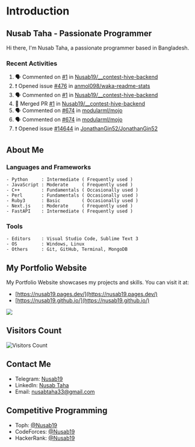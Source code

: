 # Introduction
## Nusab Taha - Passionate Programmer

Hi there, I'm Nusab Taha, a passionate programmer based in Bangladesh.

### Recent Activities
<!--START_SECTION:activity-->
1. 🗣 Commented on [#1](https://github.com/Nusab19/__contest-hive-backend/pull/1#issuecomment-1738456041) in [Nusab19/__contest-hive-backend](https://github.com/Nusab19/__contest-hive-backend)
2. ❗ Opened issue [#476](https://github.com/anmol098/waka-readme-stats/issues/476) in [anmol098/waka-readme-stats](https://github.com/anmol098/waka-readme-stats)
3. 🗣 Commented on [#1](https://github.com/Nusab19/__contest-hive-backend/pull/1#issuecomment-1738302521) in [Nusab19/__contest-hive-backend](https://github.com/Nusab19/__contest-hive-backend)
4. 🎉 Merged PR [#1](https://github.com/Nusab19/__contest-hive-backend/pull/1) in [Nusab19/__contest-hive-backend](https://github.com/Nusab19/__contest-hive-backend)
5. 🗣 Commented on [#674](https://github.com/modularml/mojo/issues/674#issuecomment-1736569686) in [modularml/mojo](https://github.com/modularml/mojo)
6. 🗣 Commented on [#674](https://github.com/modularml/mojo/issues/674#issuecomment-1736091072) in [modularml/mojo](https://github.com/modularml/mojo)
7. ❗ Opened issue [#14644](https://github.com/JonathanGin52/JonathanGin52/issues/14644) in [JonathanGin52/JonathanGin52](https://github.com/JonathanGin52/JonathanGin52)
<!--END_SECTION:activity-->
## About Me

### Languages and Frameworks
```
- Python     : Intermediate ( Frequently used )
- JavaScript : Moderate     ( Frequently used )
- C++        : Fundamentals ( Occasionally used )
- Perl       : Fundamentals ( Occasionally used )
- Ruby3      : Basic        ( Occasionally used )
- Next.js    : Moderate     ( Frequently used )
- FastAPI    : Intermediate ( Frequently used )
```

### Tools
```
- Editors    : Visual Studio Code, Sublime Text 3
- OS         : Windows, Linux
- Others     : Git, GitHub, Terminal, MongoDB
```

<!--START_SECTION:waka-->
<!--END_SECTION:waka-->

## My Portfolio Website
My Portfolio Website showcases my projects and skills. You can visit it at:
- [https://nusab19.pages.dev/](https://nusab19.pages.dev/)
- [https://nusab19.github.io/](https://nusab19.github.io/)

[![](https://github-readme-activity-graph.vercel.app/graph?username=Nusab19&theme=tokyo-night&custom_title=Nusab19%27s%20Actitivity&hide_border=true)](https://github.com/Nusab19?tab=repositories)


## Visitors Count
![Visitors Count](https://profile-counter.glitch.me/Nusab19/count.svg)

## Contact Me
- Telegram: [Nusab19](https://t.me/Nusab19)
- LinkedIn: [Nusab Taha](https://www.linkedin.com/in/nusabtaha)
- Email: [nusabtaha33@gmail.com](mailto:nusabtaha33@gmail.com?subject=Contact%20from%20GitHub%20Readme&body=Hello%20Nusab,%0D%0A%0D%0AI%20found%20your%20GitHub%20repository%20and%20would%20like%20to%20connect%20with%20you.%0D%0A%0D%0ARegards,%0D%0A[Your%20Name])

## Competitive Programming
- Toph: [@Nusab19](https://toph.co/u/Nusab19)
- CodeForces: [@Nusab19](https://codeforces.com/profile/Nusab19)
- HackerRank: [@Nusab19](https://www.hackerrank.com/Nusab19)
